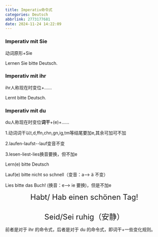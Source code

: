 ```yaml
---
title: Imperativ命令式
categories: Deutsch
abbrlink: 2773177681
date: 2024-11-24 14:22:09
---
```


### Imperativ mit Sie

动词原形+Sie

Lernen Sie bitte Deutsch.

### Imperativ mit ihr

ihr人称现在时变位+……

Lernt bitte Deutsch.

### Imperativ mit du

du人称现在时变位**词干**+(e)+……

1.动词词干以t,d,ffn,chn,gn,ig,tm等结尾要加e,其余可加可不加 

2.laufen-laufst--lauf变音不变 

3.lesen-liest-lies换音要换，但不加e

Lern(e) bitte Deutsch

Lauf(e) bitte nicht so schnell（变音：a--> ä 不变）

Lies bitte das Buch!   (换音：e--> ie 要换)，但是不加e

<center><font size=5>Habt/ Hab einen schönen Tag!<br /><br/>Seid/Sei ruhig（安静）</font></center>

前者是对于 ihr 的命令式，后者是对于 du 的命令式，即词干+一些变化规则。


